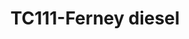 ---
title: "TC111-Ferney diesel"
url: /fusagasuga/tc111-ferney-diesel/
shop: reparación de automóviles
---